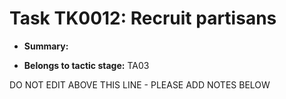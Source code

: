 # Task TK0012: Recruit partisans

* **Summary:** 

* **Belongs to tactic stage:** TA03

DO NOT EDIT ABOVE THIS LINE - PLEASE ADD NOTES BELOW